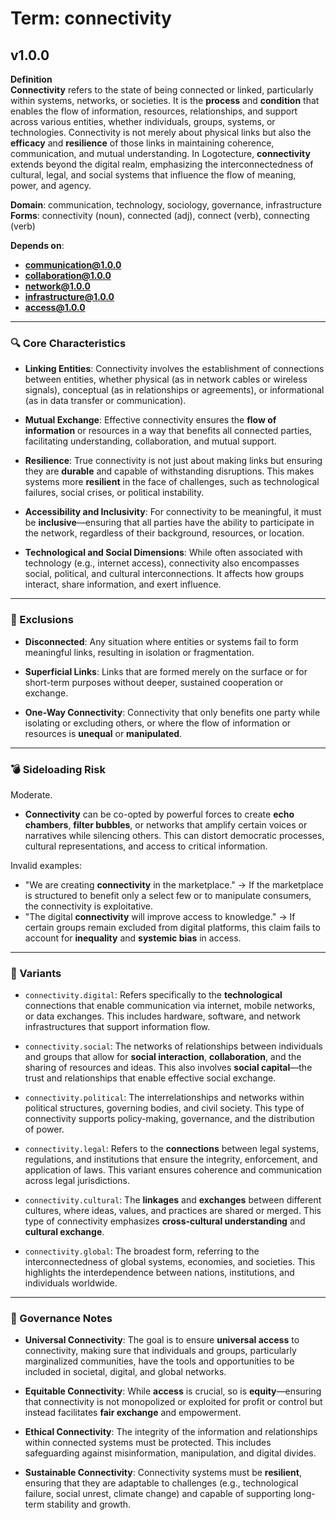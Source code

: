 # Term: connectivity

## v1.0.0

**Definition**  
**Connectivity** refers to the state of being connected or linked, particularly within systems, networks, or societies. It is the **process** and **condition** that enables the flow of information, resources, relationships, and support across various entities, whether individuals, groups, systems, or technologies. Connectivity is not merely about physical links but also the **efficacy** and **resilience** of those links in maintaining coherence, communication, and mutual understanding. In Logotecture, **connectivity** extends beyond the digital realm, emphasizing the interconnectedness of cultural, legal, and social systems that influence the flow of meaning, power, and agency.

**Domain**: communication, technology, sociology, governance, infrastructure  
**Forms**: connectivity (noun), connected (adj), connect (verb), connecting (verb)

**Depends on**:  
- **communication@1.0.0**  
- **collaboration@1.0.0**  
- **network@1.0.0**  
- **infrastructure@1.0.0**  
- **access@1.0.0**

---

### 🔍 Core Characteristics

- **Linking Entities**: Connectivity involves the establishment of connections between entities, whether physical (as in network cables or wireless signals), conceptual (as in relationships or agreements), or informational (as in data transfer or communication).

- **Mutual Exchange**: Effective connectivity ensures the **flow of information** or resources in a way that benefits all connected parties, facilitating understanding, collaboration, and mutual support.

- **Resilience**: True connectivity is not just about making links but ensuring they are **durable** and capable of withstanding disruptions. This makes systems more **resilient** in the face of challenges, such as technological failures, social crises, or political instability.

- **Accessibility and Inclusivity**: For connectivity to be meaningful, it must be **inclusive**—ensuring that all parties have the ability to participate in the network, regardless of their background, resources, or location.

- **Technological and Social Dimensions**: While often associated with technology (e.g., internet access), connectivity also encompasses social, political, and cultural interconnections. It affects how groups interact, share information, and exert influence.

---

### 🚧 Exclusions

- **Disconnected**: Any situation where entities or systems fail to form meaningful links, resulting in isolation or fragmentation.

- **Superficial Links**: Links that are formed merely on the surface or for short-term purposes without deeper, sustained cooperation or exchange.

- **One-Way Connectivity**: Connectivity that only benefits one party while isolating or excluding others, or where the flow of information or resources is **unequal** or **manipulated**.

---

### 💣 Sideloading Risk

Moderate.  
- **Connectivity** can be co-opted by powerful forces to create **echo chambers**, **filter bubbles**, or networks that amplify certain voices or narratives while silencing others. This can distort democratic processes, cultural representations, and access to critical information.

Invalid examples:
- "We are creating **connectivity** in the marketplace." → If the marketplace is structured to benefit only a select few or to manipulate consumers, the connectivity is exploitative.
- "The digital **connectivity** will improve access to knowledge." → If certain groups remain excluded from digital platforms, this claim fails to account for **inequality** and **systemic bias** in access.

---

### 🔁 Variants

- `connectivity.digital`: Refers specifically to the **technological** connections that enable communication via internet, mobile networks, or data exchanges. This includes hardware, software, and network infrastructures that support information flow.

- `connectivity.social`: The networks of relationships between individuals and groups that allow for **social interaction**, **collaboration**, and the sharing of resources and ideas. This also involves **social capital**—the trust and relationships that enable effective social exchange.

- `connectivity.political`: The interrelationships and networks within political structures, governing bodies, and civil society. This type of connectivity supports policy-making, governance, and the distribution of power.

- `connectivity.legal`: Refers to the **connections** between legal systems, regulations, and institutions that ensure the integrity, enforcement, and application of laws. This variant ensures coherence and communication across legal jurisdictions.

- `connectivity.cultural`: The **linkages** and **exchanges** between different cultures, where ideas, values, and practices are shared or merged. This type of connectivity emphasizes **cross-cultural understanding** and **cultural exchange**.

- `connectivity.global`: The broadest form, referring to the interconnectedness of global systems, economies, and societies. This highlights the interdependence between nations, institutions, and individuals worldwide.

---

### 🔐 Governance Notes

- **Universal Connectivity**: The goal is to ensure **universal access** to connectivity, making sure that individuals and groups, particularly marginalized communities, have the tools and opportunities to be included in societal, digital, and global networks.

- **Equitable Connectivity**: While **access** is crucial, so is **equity**—ensuring that connectivity is not monopolized or exploited for profit or control but instead facilitates **fair exchange** and empowerment.

- **Ethical Connectivity**: The integrity of the information and relationships within connected systems must be protected. This includes safeguarding against misinformation, manipulation, and digital divides.

- **Sustainable Connectivity**: Connectivity systems must be **resilient**, ensuring that they are adaptable to challenges (e.g., technological failure, social unrest, climate change) and capable of supporting long-term stability and growth.
